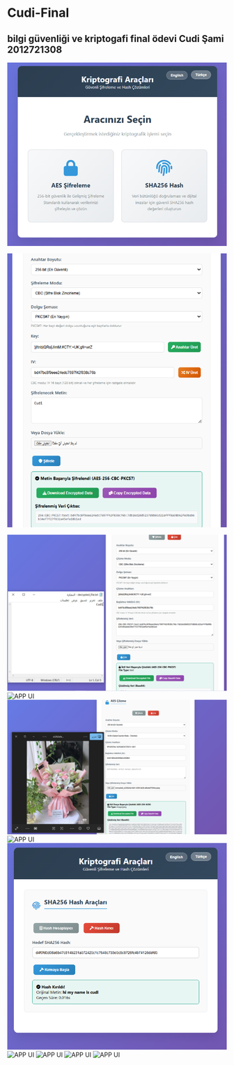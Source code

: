 # Cudi-Final
 bilgi güvenliği ve kriptogafi final ödevi
 Cudi Şami 2012721308
------------------------------------------------------
![APP UI](https://github.com/cudi33/Cudi-Final/blob/821fd9c36980327e9ad5b2cdc55dd736a5637b33/photo1.PNG)

![APP UI](https://github.com/cudi33/Cudi-Final/blob/9c764860f18d3e9418ee02abe8e6d975f2c5472f/photo2.PNG)


![APP UI](https://github.com/cudi33/Cudi-Final/blob/3a7332bd5f179666e852349fe7fc07cdfaee719d/photo3.PNG)
![APP UI](https://github.com/cudi33/Cudi-Final/blob/8085bfaeb370dfc9ffc065ccb01e67c5b4b1a5e9/aes-resim-%C5%9Fifreleme.PNG)
![APP UI](https://github.com/cudi33/Cudi-Final/blob/cbaff06f85c13730e040a5ce575760a294477445/aes-%C5%9Fifrelenmi%C5%9F-resim-%C3%A7%C3%B6zme.PNG)
![APP UI](https://github.com/cudi33/Cudi-Final/blob/2bc3b8ef672a3dafb73dd614b4797d80e268c991/hash%20metin%20%C5%9Fifreleme.PNG)
![APP UI](https://github.com/cudi33/Cudi-Final/blob/e70178e8da4c195842447f06c59d899194d5b789/hash%20k%C4%B1r%C4%B1c%C4%B1.PNG)
![APP UI]()
![APP UI]()
![APP UI]()
![APP UI]()

